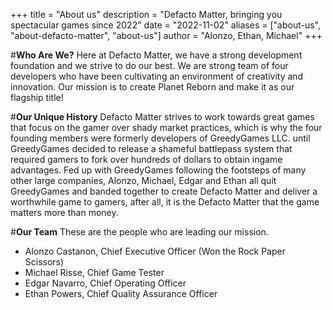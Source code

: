 +++
title = "About us"
description = "Defacto Matter, bringing you spectacular games since 2022"
date = "2022-11-02"
aliases = ["about-us", "about-defacto-matter", "about-us"]
author = "Alonzo, Ethan, Michael"
+++

#**Who Are We?**
Here at Defacto Matter, we have a strong development foundation and we strive to do our best.
We are strong team of four developers who have been cultivating an environment of creativity and innovation.
Our mission is to create Planet Reborn and make it as our flagship title!

#**Our Unique History**
Defacto Matter strives to work towards great games that focus on the gamer over shady market practices,
which is why the four founding members were formerly developers of GreedyGames LLC. until GreedyGames
decided to release a shameful battlepass system that required gamers to fork over hundreds of dollars to obtain ingame advantages.
Fed up with GreedyGames following the footsteps of many other large companies, Alonzo, Michael, Edgar and Ethan all quit GreedyGames and banded together to create Defacto Matter and deliver a worthwhile game to gamers, after all, it is the Defacto Matter that the game matters more than money.

#**Our Team**
These are the people who are leading our mission.

* Alonzo Castanon, Chief Executive Officer (Won the Rock Paper Scissors)
* Michael Risse, Chief Game Tester
* Edgar Navarro, Chief Operating Officer
* Ethan Powers, Chief Quality Assurance Officer



